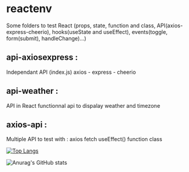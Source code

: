 # reactenv
Some folders to test React (props, state, function and class, API(axios-express-cheerio),
hooks(useState and useEffect), events(toggle, form(submit), handleChange)...)

## api-axiosexpress :
Independant API (index.js)
axios - express - cheerio

## api-weather :
API in React
functionnal api to dispalay weather and timezone

## axios-api :
Multiple API to test with :
axios
fetch
useEffect()
function
class


[![Top Langs](https://github-readme-stats.vercel.app/api/top-langs/?username=TLRKiliann&hide=python,C,C++,PhP&langs_count=8&layout=compact)](https://github.com/anuraghazra/github-readme-stats)


![Anurag's GitHub stats](https://github-readme-stats.vercel.app/api?username=TLRKiliann&show_icons=true&theme=tokyonight)







